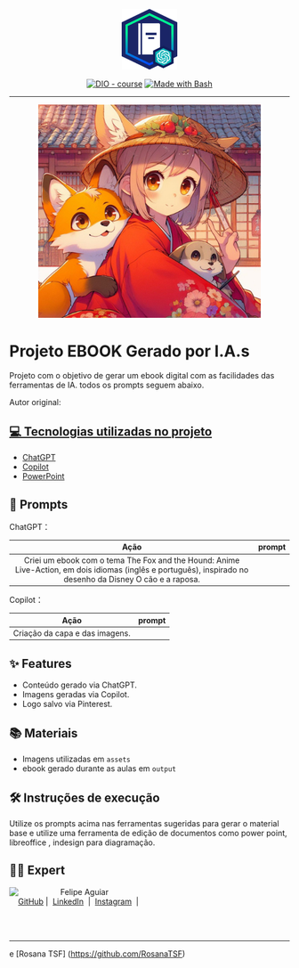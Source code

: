 <p align="center">
    <img width="100" src=".github/assets/logo.jpg">
</p>


<p align="center">
<a href="https://dio.me/"><img src="https://img.shields.io/badge/DIO-Course-28DA77?logo=youtube" alt="DIO - course"></a>
<a href="https://www.gnu.org/software/bash/" title="Go to Bash homepage"><img src="https://img.shields.io/badge/Prompt-Project-blue?logo=gnu-bash&amp;logoColor=white" alt="Made with Bash"></a></p>

-------


<p align="center">
<img 
    src="./assets/capa.jpg"
    width="400"  
/>
</p>

# Projeto EBOOK Gerado por I.A.s

Projeto com o objetivo de gerar um ebook digital com as facilidades das ferramentas de IA. todos os prompts
seguem abaixo.

Autor original:
<a href="https://github.com/felipeAguiarCode/prompts-recipe-to-create-a-ebook/blob/main/output/ebook%20-%20css%20jedi%20output.pdf" title="View PDF now"> 

## 💻 Tecnologias utilizadas no projeto

- [ChatGPT](https://chat.openai.com/) 
- [Copilot](https://www.microsoft.com/app/)
- [PowerPoint](https://www.microsoft.com/en/microsoft-365/powerpoint)

## 🧠 Prompts


ChatGPT：

|   Ação   | prompt                                                                                                                                                                                                                                                                         |
| :------: | ------------------------------------------------------------------------------------------------------------------------------------------------------------------------------------------------------------------------------------------------------------------------------ |
Criei um ebook com o tema The Fox and the Hound: Anime Live-Action, em dois idiomas (inglês e português), inspirado no desenho da Disney O cão e a raposa.                                               |

Copilot：

|  Ação  | prompt                                                                                 |
| :----: | -------------------------------------------------------------------------------------- |
| Criação da capa e das imagens. |

## ✨ Features

- Conteúdo gerado via ChatGPT.
- Imagens geradas via Copilot.
- Logo salvo via Pinterest.

## 📚 Materiais

- Imagens utilizadas em `assets`
- ebook gerado durante as aulas em `output`

## 🛠️ Instruções de execução

Utilize os prompts acima nas ferramentas sugeridas para gerar o material base e utilize uma ferramenta de edição de documentos como power point, libreoffice , indesign para diagramação.

## 👨‍💻 Expert

<p>
    <img 
      align=left 
      margin=10 
      width=80 
      src="https://avatars.githubusercontent.com/u/37452836?v=4"
    />
    <p>&nbsp&nbsp&nbspFelipe Aguiar<br>
    &nbsp&nbsp&nbsp
    <a href="https://github.com/RosanaTSF">
    GitHub</a>&nbsp;|&nbsp;
    <a href="www.linkedin.com/in/
RosanaTSF">LinkedIn</a>
&nbsp;|&nbsp;
    <a href="https://www.instagram.com/felipeaguiar.exe/">
    Instagram</a>
&nbsp;|&nbsp;</p>
</p>
<br/><br/>
<p>

---
e [Rosana TSF] (https://github.com/RosanaTSF)
